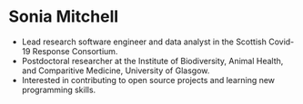 # Sonia Mitchell

* Lead research software engineer and data analyst in the Scottish Covid-19 Response Consortium.
* Postdoctoral researcher at the Institute of Biodiversity, Animal Health, and Comparitive Medicine, University of Glasgow.
* Interested in contributing to open source projects and learning new programming skills.
